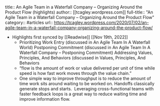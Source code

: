 title:: An Agile Team in a Waterfall Company – Organizing Around the Product Flow (highlights)
author:: [[tcagley.wordpress.com]]
full-title:: "An Agile Team in a Waterfall Company – Organizing Around the Product Flow"
category:: #articles
url:: https://tcagley.wordpress.com/2020/07/02/an-agile-team-in-a-waterfall-company-organizing-around-the-product-flow/

- Highlights first synced by [[Readwise]] [[Nov 19th, 2022]]
	- Prioritizing Work Entry (discussed in An Agile Team In A Waterfall World)
	  Postponing Commitment (discussed in An Agile Team In A Waterfall Company – Postponing Commitment)
	  Addressing Values, Principles, And Behaviors (discussed in Values, Principles, And Behaviors
	- “flow is the amount of work or value delivered per unit of time while speed is how fast work moves through the value chain.”
	- One simple way to improve throughput is to reduce the amount of time work sits around waiting to be worked on. Handoffs classically generate stops and starts.  Leveraging cross-functional teams with faster feedback loops is a great way to reduce waiting time and improve information flow.